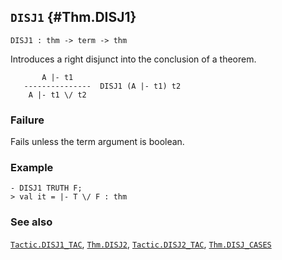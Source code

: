 ## `DISJ1` {#Thm.DISJ1}


```
DISJ1 : thm -> term -> thm
```



Introduces a right disjunct into the conclusion of a theorem.


    
           A |- t1
       ---------------  DISJ1 (A |- t1) t2
        A |- t1 \/ t2
    



### Failure

Fails unless the term argument is boolean.

### Example

    
    - DISJ1 TRUTH F;
    > val it = |- T \/ F : thm
    



### See also

[`Tactic.DISJ1_TAC`](#Tactic.DISJ1_TAC), [`Thm.DISJ2`](#Thm.DISJ2), [`Tactic.DISJ2_TAC`](#Tactic.DISJ2_TAC), [`Thm.DISJ_CASES`](#Thm.DISJ_CASES)

